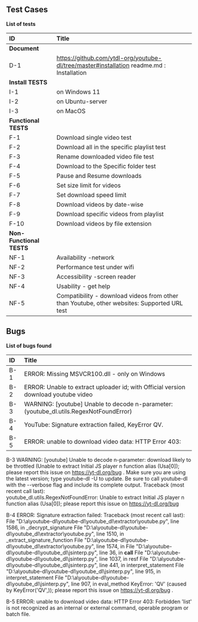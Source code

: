 ## Test Cases

**List of tests**

|ID|Title|
|:-|:-|
|**Document**||
|D-1| https://github.com/ytdl-org/youtube-dl/tree/master#installation readme.md : Installation |
| **Install TESTS** ||
|I-1|on Windows 11|
|I-2|on Ubuntu-server|
|I-3|on MacOS|
|**Functional TESTS**||
|F-1|Download single video test|
|F-2|Download all in the specific playlist test|
|F-3|Rename downloaded video file test|
|F-4|Download to the Specific folder test|
|F-5|Pause and Resume downloads|
|F-6|Set size limit for videos|
|F-7|Set download speed limit|
|F-8|Download videos by date-wise|
|F-9|Download specific videos from playlist|
|F-10|Download videos by file extension|
|**Non-Functional TESTS**||
|NF-1|Availability -network|
|NF-2|Performance test under wifi|
|NF-3|Accessibility -screen reader|
|NF-4|Usability - get help |
|NF-5|Compatibility - download videos from other than Youtube, other websites: Supported URL test|


## Bugs

**List of bugs found**

|ID|Title|
|:-|:-|
|B-1| ERROR: Missing MSVCR100.dll - only on Windows|
|B-2| ERROR: Unable to extract uploader id; with Official version download youtube video|
|B-3| WARNING: [youtube] Unable to decode n-parameter: (youtube_dl.utils.RegexNotFoundError)|
|B-4| YouTube: Signature extraction failed, KeyError QV.|
|B-5| ERROR: unable to download video data: HTTP Error 403:|


B-3 WARNING: [youtube] Unable to decode n-parameter: download likely to be throttled (Unable to extract Initial JS player n function alias (Usa[0]); please report this issue on https://yt-dl.org/bug . Make sure you are using the latest version; type  youtube-dl -U  to update. Be sure to call youtube-dl with the --verbose flag and include its complete output. Traceback (most recent call last):  
youtube_dl.utils.RegexNotFoundError: Unable to extract Initial JS player n function alias (Usa[0]); please report this issue on https://yt-dl.org/bug 

B-4 ERROR: Signature extraction failed: Traceback (most recent call last):
  File "D:\a\youtube-dl\youtube-dl\youtube_dl\extractor\youtube.py", line 1586, in _decrypt_signature
  File "D:\a\youtube-dl\youtube-dl\youtube_dl\extractor\youtube.py", line 1510, in _extract_signature_function
  File "D:\a\youtube-dl\youtube-dl\youtube_dl\extractor\youtube.py", line 1574, in <lambda>
  File "D:\a\youtube-dl\youtube-dl\youtube_dl\jsinterp.py", line 36, in __call__
  File "D:\a\youtube-dl\youtube-dl\youtube_dl\jsinterp.py", line 1037, in resf
  File "D:\a\youtube-dl\youtube-dl\youtube_dl\jsinterp.py", line 441, in interpret_statement
  File "D:\a\youtube-dl\youtube-dl\youtube_dl\jsinterp.py", line 915, in interpret_statement
  File "D:\a\youtube-dl\youtube-dl\youtube_dl\jsinterp.py", line 907, in eval_method
KeyError: 'QV'
 (caused by KeyError('QV',)); please report this issue on https://yt-dl.org/bug . 

B-5 ERROR: unable to download video data: HTTP Error 403: Forbidden
'list' is not recognized as an internal or external command,
operable program or batch file.

